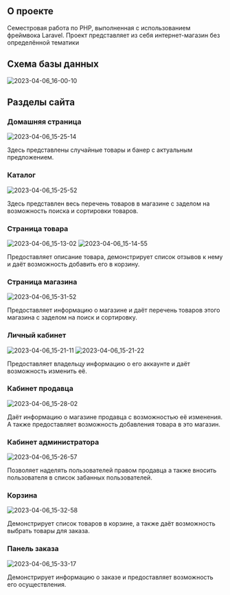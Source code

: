 ## О проекте

Семестровая работа по PHP, выполненная с использованием фреймвока Laravel. Проект представляет из себя интернет-магазин без определённой тематики

## Схема базы данных

![2023-04-06_16-00-10](https://user-images.githubusercontent.com/70832710/230877403-370f149e-fe07-4381-a45a-86b42e1dd926.png)

## Разделы сайта

### Домашняя страница

![2023-04-06_15-25-14](https://user-images.githubusercontent.com/70832710/230877917-7e162948-544d-4e7f-a051-a8c90b87b092.png)

Здесь представлены случайные товары и банер с актуальным предложением.

### Каталог

![2023-04-06_15-25-52](https://user-images.githubusercontent.com/70832710/230878188-f26a9a7f-c60e-43fc-ba32-8f884534af23.png)

Здесь представлен весь перечень товаров в магазине с заделом на возможность поиска и сортировки товаров. 

### Страница товара

![2023-04-06_15-13-02](https://user-images.githubusercontent.com/70832710/230878405-a0a3ca60-f45d-42f8-920f-51430bf87c49.png)
![2023-04-06_15-14-55](https://user-images.githubusercontent.com/70832710/230878826-5dc53442-5988-432e-9d94-3e960d785c02.png)

Предоставляет описание товара, демонстрирует список отзывов к нему и даёт возможность добавить его в корзину. 

### Страница магазина

![2023-04-06_15-31-52](https://user-images.githubusercontent.com/70832710/230878604-d2c93cf2-5e27-44bb-8d0e-a169bbd277a9.png)

Предоставляет информацию о магазине и даёт перечень товаров этого магазина с заделом на поиск и сортировку.

### Личный кабинет

![2023-04-06_15-21-11](https://user-images.githubusercontent.com/70832710/230878943-34202e06-39ba-4331-a9a9-f01370a54969.png)
![2023-04-06_15-21-22](https://user-images.githubusercontent.com/70832710/230879040-f665110e-89aa-4994-b948-facd0a0a3509.png)

Предоставляет владельцу информацию о его аккаунте и даёт возможность изменить её.

### Кабинет продавца

![2023-04-06_15-28-02](https://user-images.githubusercontent.com/70832710/230879157-afbb8e4b-3a2c-4c96-a56b-7c15bbb2d9a4.png)

Даёт информацию о магазине продавца с возможностью её изменения. А также предоставляет возможность добавления товара в это магазин.

### Кабинет администратора

![2023-04-06_15-26-57](https://user-images.githubusercontent.com/70832710/230879360-eb48b41c-1923-45ad-929b-2bc3c5005ff9.png)

Позволяет наделять пользователей правом продавца а также вносить пользователя в список забанных пользователей.

### Корзина

![2023-04-06_15-32-58](https://user-images.githubusercontent.com/70832710/230879535-fb9b59d2-8fdc-4ffb-8eac-06368a349cb9.png)

Демонстрирует список товаров в корзине, а также даёт возможность выбрать товары для заказа.

### Панель заказа

![2023-04-06_15-33-17](https://user-images.githubusercontent.com/70832710/230879658-97dfc9e3-2109-4058-afda-2d36ea10565e.png)

Демонстрирует информацию о заказе и предоставляет возможность его осуществления.



